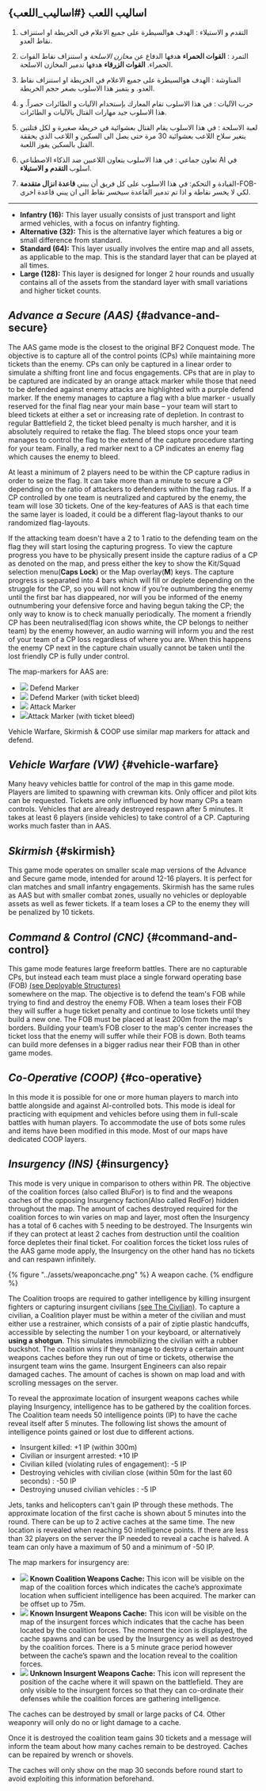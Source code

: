 ## اساليب اللعب {#اساليب_اللعب}

1. التقدم و الاستيلاء :
الهدف هوالسيطرة على جميع الاعلام في الخريطة او استنزاف نقاط العدو.

1. التمرد :
**القوات الحمراء** هدفها الدفاع عن *مخازن الاسلحة* و استنزاف نقاط القوات الحمراء.
**القوات الزرقاء** هدفها تدمير المخازن الاسلحة.

1. المناوشة :
الهدف هوالسيطرة على جميع الاعلام في الخريطة او استنزاف نقاط العدو. و يتميز هذا الاسلوب بصغر حجم الخريطة.

1. حرب الآليات :
في هذا الاسلوب تقام المعارك بإستخدام الآليات و الطائرات حصراً. و هذا الاسلوب جيد مهارات القتال بالآليات و الطائرات.


1. لعبة الاسلحة :
في هذا الاسلوب يقام القتال بعشوائية في خريطة صغيرة و لكل قتلتين يتغير سلاح اللاعب بعشوائية 30 مرة حتى يصل الى السكين و اللاعب الذي يحققة القتل بالسكين يفوز اللعبة.


1. تعاون جماعي :
في هذا الاسلوب يتعاون اللاعبين ضد الذكاء الاصطناعي AI في اسلوب **التقدم و الاستيلاء**.

1. القيادة و التحكم:
في هذا الاسلوب على كل فريق أن يبني **قاعدة انزال متقدمة**-FOB- لكي لا يخسر نقاطة و اذا تم تدمير القاعدة سيخسر نقاط الى ان يبني قاعدة اخرى.
***


- **Infantry \(16\):** This layer usually consists of just transport and light armed vehicles, with a focus on infantry fighting.
- **Alternative \(32\):** This is the alternative layer which features a big or small difference from standard.
- **Standard \(64\):** This layer usually involves the entire map and all assets, as applicable to the map. This is the standard layer that can be played at all times.
- **Large \(128\):** This layer is designed for longer 2 hour rounds and usually contains all of the assets from the standard layer with small variations and higher ticket counts.

## _Advance a Secure \(AAS\)_ {#advance-and-secure}

The AAS game mode is the closest to the original BF2 Conquest mode. The objective is to capture all of the control points \(CPs\) while maintaining more tickets than the enemy. CPs can only be captured in a linear order to simulate a shifting front line and focus engagements. CPs that are in play to be captured are indicated by an orange attack marker while those that need to be defended against enemy attacks are highlighted with a purple defend marker. If the enemy manages to capture a flag with a blue marker - usually reserved for the final flag near your main base – your team will start to bleed tickets at either a set or increasing rate of depletion. In contrast to regular Battlefield 2, the ticket bleed penalty is much harsher, and it is absolutely required to retake the flag. The bleed stops once your team manages to control the flag to the extend of the capture procedure starting for your team. Finally, a red marker next to a CP indicates an enemy flag which causes the enemy to bleed.

At least a minimum of 2 players need to be within the CP capture radius in order to seize the flag. It can take more than a minute to secure a CP depending on the ratio of attackers to defenders within the flag radius. If a CP controlled by one team is neutralized and captured by the enemy, the team will lose 30 tickets. One of the key-features of AAS is that each time the same layer is loaded, it could be a different flag-layout thanks to our randomized flag-layouts.

If the attacking team doesn't have a 2 to 1 ratio to the defending team on the flag they will start losing the capturing progress.
To view the capture progress you have to be physically present inside the capture radius of a CP as denoted on the map, and press either the key to show the Kit/Squad selection menu\(**Caps Lock**\) or the Map overlay\(**M**\) keys. The capture progress is separated into 4 bars which will fill or deplete depending on the struggle for the CP, so you will not know if you’re outnumbering the enemy until the first bar has diappeared, nor will you be informed of the enemy outnumbering your defensive force and having begun taking the CP; the only way to know is to check manually periodically. The moment a friendly CP has been neutralised(flag icon shows white, the CP belongs to neither team) by the enemy however, an audio warning will inform you and the rest of your team of a CP loss regardless of where you are. When this happens the enemy CP next in the capture chain usually cannot be taken until the lost friendly CP is fully under control.

The map-markers for AAS are:

- ![](../assets/defend.png) Defend Marker
- ![](../assets/defend%20bleed.png) Defend Marker \(with ticket bleed\)
- ![](../assets/attack_bleed.png) Attack Marker
- ![](../assets/attack.png)Attack Marker \(with ticket bleed\)

Vehicle Warfare, Skirmish & COOP use similar map markers for attack and defend.

## _Vehicle Warfare \(VW\)_ {#vehicle-warfare}

Many heavy vehicles battle for control of the map in this game mode. Players are limited to spawning with crewman kits. Only officer and pilot kits can be requested. Tickets are only influenced by how many CPs a team controls. Vehicles that are already destroyed respawn after 5 minutes. It takes at least 6 players \(inside vehicles\) to take control of a CP. Capturing works much faster than in AAS.

## _Skirmish_ {#skirmish}

This game mode operates on smaller scale map versions of the Advance and Secure game mode, intended for around 12-16 players. It is perfect for clan matches and small infantry engagements. Skirmish has the same rules as AAS but with smaller combat zones, usually no vehicles or deployable assets as well as fewer tickets. If a team loses a CP to the enemy they will be penalized by 10 tickets.

## _Command & Control \(CNC\)_ {#command-and-control}

This game mode features large freeform battles. There are no capturable CPs, but instead each team must place a single forward operating base \(FOB\) [\(see Deployable Structures\)](the_squad_leader.md#deployable-structures)  
somewhere on the map. The objective is to defend the team's FOB while trying to find and destroy the enemy FOB. When a team loses their FOB they will suffer a huge ticket penalty and continue to lose tickets until they build a new one. The FOB must be placed at least 200m from the map's borders. Building your team’s FOB closer to the map's center increases the ticket loss that the enemy will suffer while their FOB is down. Both teams can build more defenses in a bigger radius near their FOB than in other game modes.

## _Co-Operative \(COOP\)_ {#co-operative}

In this mode it is possible for one or more human players to march into battle alongside and against AI-controlled bots. This mode is ideal for practicing with equipment and vehicles before using them in full-scale battles with human players. To accommodate the use of bots some rules and items have been modified in this mode. Most of our maps have dedicated COOP layers.

## _Insurgency \(INS\)_ {#insurgency}

This mode is very unique in comparison to others within PR. The objective of the coalition forces (also called BluFor) is to find and the weapons caches of the opposing Insurgency faction(Also called RedFor) hidden throughout the map. The amount of caches destroyed required for the coalition forces to win varies on map and layer, most often the Insurgency has a total of 6 caches with 5 needing to be destroyed. The Insurgents win if they can protect at least 2 caches from destruction until the coalition force depletes their final ticket. For coalition forces the ticket loss rules of the AAS game mode apply, the Insurgency on the other hand has no tickets and can respawn infinitely.

{% figure "../assets/weaponcache.png" %}
A weapon cache.
{% endfigure %}

The Coalition troops are required to gather intelligence by killing insurgent fighters or capturing insurgent civilians [\(see The Civilian\)](the_civilian.md).
To capture a civilian, a Coalition player must be within a meter of the civilian and must either use a restrainer, which consists of a pair of ziptie plastic handcuffs, accessible by selecting the number 1 on your keyboard, or alternatively **using a shotgun**. This simulates immobilizing the civilian with a rubber buckshot. The coalition wins if they manage to destroy a certain amount weapons caches before they run out of time or tickets, otherwise the insurgent team wins the game. Insurgent Engineers can also repair damaged caches. The amount of caches is shown on map load and with scrolling messages on the server.

To reveal the approximate location of insurgent weapons caches while playing Insurgency, intelligence has to be gathered by the coalition forces. The Coalition team needs 50 intelligence points \(IP\) to have the cache reveal itself after 5 minutes. The following list shows the amount of intelligence points gained or lost due to different actions.

- Insurgent killed: +1 IP \(within 300m\)
- Civilian or insurgent arrested: +10 IP
- Civilian killed \(violating rules of engagement\): -5 IP
- Destroying vehicles with civilian close \(within 50m for the last 60 seconds\) : -50 IP
- Destroying unused civilian vehicles : -5 IP

Jets, tanks and helicopters can't gain IP through these methods. The approximate location of the first cache is shown about 5 minutes into the round. There can be up to 2 active caches at the same time. The new location is revealed when reaching 50 intelligence points. If there are less than 32 players on the server the IP needed to reveal a cache is halved. A team can only have a maximum of 50 and a minimum of -50 IP.

The map markers for insurgency are:

- ![](../assets/cache.png) **Known Coalition Weapons Cache:** This icon will be visible on the map of the coalition forces which indicates the cache’s approximate location when sufficient intelligence has been acquired. The marker can be offset up to 75m.
- ![](../assets/unknown%20weapon%20cache.png) **Known Insurgent Weapons Cache:** This icon will be visible on the map of the insurgent forces which indicates that the cache has been located by the coalition forces. The moment the icon is displayed, the cache spawns and can be used by the Insurgency as well as destroyed by the coalition forces. There is a 5 minute grace period however between the cache’s spawn and the location reveal to the coalition forces.
- ![](../assets/unknown%20cache.png) **Unknown Insurgent Weapons Cache:** This icon will represent the position of the cache where it will spawn on the battlefield. They are only visible to the insurgent forces so that they can co-ordinate their defenses while the coalition forces are gathering intelligence.

The caches can be destroyed by small or large packs of C4. Other weaponry will only do no or light damage to a cache.

Once it is destroyed the coalition team gains 30 tickets and a message will inform the team about how many caches remain to be destroyed. Caches can be repaired by wrench or shovels.

The caches will only show on the map 30 seconds before round start to avoid exploiting this information beforehand.
